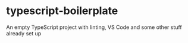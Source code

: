 # typescript-boilerplate
 An empty TypeScript project with linting, VS Code and some other stuff already set up
